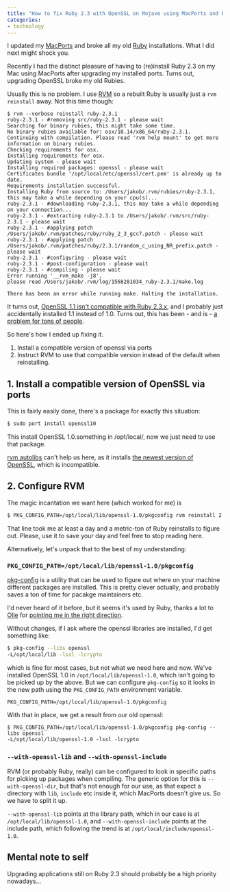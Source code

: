 ```yaml
---
title: "How to fix Ruby 2.3 with OpenSSL on Mojave using MacPorts and RVM"
categories:
- technology
---
```


I updated my [MacPorts](https://www.macports.org/) and broke all my old [Ruby](https://www.ruby-lang.org) installations. What I did next might shock you.

<!--more-->

Recently I had the distinct pleasure of having to (re)install Ruby 2.3 on my Mac using MacPorts after upgrading my installed ports. Turns out, upgrading OpenSSL broke my old Rubies.

Usually this is no problem. I use [RVM](https://rvm.io) so a rebuilt Ruby is usually just a `rvm reinstall` away. Not this time though:

```
$ rvm --verbose reinstall ruby-2.3.1
ruby-2.3.1 - #removing src/ruby-2.3.1 - please wait
Searching for binary rubies, this might take some time.
No binary rubies available for: osx/10.14/x86_64/ruby-2.3.1.
Continuing with compilation. Please read 'rvm help mount' to get more information on binary rubies.
Checking requirements for osx.
Installing requirements for osx.
Updating system - please wait
Installing required packages: openssl - please wait
Certificates bundle '/opt/local/etc/openssl/cert.pem' is already up to date.
Requirements installation successful.
Installing Ruby from source to: /Users/jakob/.rvm/rubies/ruby-2.3.1, this may take a while depending on your cpu(s)...
ruby-2.3.1 - #downloading ruby-2.3.1, this may take a while depending on your connection...
ruby-2.3.1 - #extracting ruby-2.3.1 to /Users/jakob/.rvm/src/ruby-2.3.1 - please wait
ruby-2.3.1 - #applying patch /Users/jakob/.rvm/patches/ruby/ruby_2_3_gcc7.patch - please wait
ruby-2.3.1 - #applying patch /Users/jakob/.rvm/patches/ruby/2.3.1/random_c_using_NR_prefix.patch - please wait
ruby-2.3.1 - #configuring - please wait
ruby-2.3.1 - #post-configuration - please wait
ruby-2.3.1 - #compiling - please wait
Error running '__rvm_make -j8',
please read /Users/jakob/.rvm/log/1568281034_ruby-2.3.1/make.log

There has been an error while running make. Halting the installation.
```

It turns out, [OpenSSL 1.1 isn't compatible with Ruby 2.3.x](https://github.com/rvm/rvm/issues/3862), and I probably just accidentally installed 1.1 instead of 1.0. Turns out, this has been - and is - [a problem for tons of people](https://github.com/rvm/rvm/issues?utf8=%E2%9C%93&q=is%3Aissue+install+2.3+openssl+mac+).

So here's how I ended up fixing it.

1. Install a compatible version of openssl via ports
2. Instruct RVM to use that compatible version instead of the default when reinstalling.

## 1. Install a compatible version of OpenSSL via ports

This is fairly easily done, there's a package for exactly this situation:

```bash
$ sudo port install openssl10
```

This install OpenSSL 1.0.something in /opt/local/, now we just need to use that package.

[rvm autolibs](http://rvm.io/rvm/autolibs) can't help us here, as it installs [the newest version of OpenSSL](https://ports.macports.org/port/openssl/summary), which is incompatible.

## 2. Configure RVM

The magic incantation we want here (which worked for me) is

```bash
$ PKG_CONFIG_PATH=/opt/local/lib/openssl-1.0/pkgconfig rvm reinstall 2.3.7 --with-openssl-lib=/opt/local/lib/openssl-1.0 --with-openssl-include=/opt/local/include/openssl-1.0
```

That line took me at least a day and a metric-ton of Ruby reinstalls to figure out. Please, use it to save your day and feel free to stop reading here.

Alternatively, let's unpack that to the best of my understanding:

### `PKG_CONFIG_PATH=/opt/local/lib/openssl-1.0/pkgconfig`

[pkg-config](https://people.freedesktop.org/~dbn/pkg-config-guide.html) is a utility that can be used to figure out where on your machine different packages are installed. This is pretty clever actually, and probably saves a ton of time for pacakge maintainers etc.

I'd never heard of it before, but it seems it's used by Ruby, thanks a lot to [Olle](http://ollehost.dk) for [pointing me in the right direction](http://ollehost.dk/blog/2013/06/25/install-ruby-2-0-0-p195-using-ruby-build-and-pkg-config/).

Without changes, if I ask where the openssl libraries are installed, I'd get something like:

```bash
$ pkg-config --libs openssl
-L/opt/local/lib -lssl -lcrypto
```

which is fine for most cases, but not what we need here and now. We've installed OpenSSL 1.0 in `/opt/local/lib/openssl-1.0`, which isn't going to be picked up by the above. But we can configure `pkg-config` so it looks in the new path using the `PKG_CONFIG_PATH` environment variable.

```
PKG_CONFIG_PATH=/opt/local/lib/openssl-1.0/pkgconfig
```

With that in place, we get a result from our old openssl:

```
$ PKG_CONFIG_PATH=/opt/local/lib/openssl-1.0/pkgconfig pkg-config --libs openssl
-L/opt/local/lib/openssl-1.0 -lssl -lcrypto
```

### `--with-openssl-lib` and `--with-openssl-include`

RVM (or probably Ruby, really) can be configured to look in specific paths for picking up packages when compiling. The generic option for this is `--with-openssl-dir`, but that's not enough for our use, as that expect a directory with `lib`, `include` etc inside it, which MacPorts doesn't give us. So we have to split it up.

`--with-openssl-lib` points at the library path, which in our case is at `/opt/local/lib/openssl-1.0`, and `--with-openssl-include` points at the include path, which following the trend is at `/opt/local/include/openssl-1.0`.

## Mental note to self

Upgrading applications still on Ruby 2.3 should probably be a high priority nowadays...
